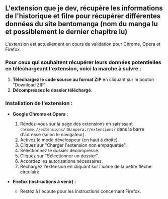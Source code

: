 ## L'extension que je dev, récupère les informations de l'historique et filre pour récupérer différentes données du site bentomanga (nom du manga lu et possiblement le dernier chapitre lu)

L'extension est actuellement en cours de validation pour Chrome, Opera et Firefox.

### Pour ceux qui souhaitent récupérer leurs données potentielles en téléchargeant l'extension, voici la marche à suivre :

1. **Téléchargez le code source au format ZIP** en cliquant sur le bouton "Download ZIP".
2. **Décompressez le dossier téléchargé**.

### Installation de l'extension :

- **Google Chrome et Opera :**
  1. Rendez-vous sur la page des extensions en saisissant `chrome://extensions/` ou `opera://extensions/` dans la barre d'adresse (selon le navigateur).
  2. Activez le mode développeur (en haut à droite).
  3. Cliquez sur "Charger l'extension non empaquetée".
  4. Sélectionnez le dossier décompressé.
  5. Cliquez sur "Sélectionner un dossier".
  6. Accordez les autorisations nécessaires.
  7. Rechargez l'extension en cliquant sur l'icône de la petite flèche circulaire.

- **Firefox (instructions à venir) :**
  - Restez à l'écoute pour les instructions concernant Firefox.
